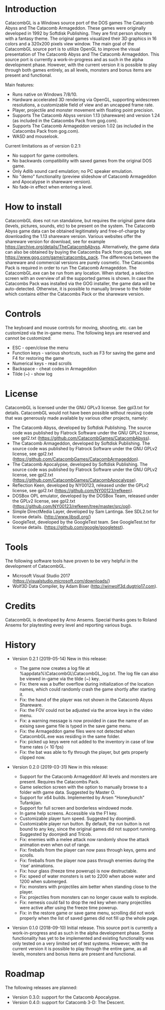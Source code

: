 # Introduction
CatacombGL is a Windows source port of the DOS games The Catacomb Abyss and The Catacomb Armageddon. These games were originally developed in 1992 by Softdisk Publishing. They are first person shooters with a fantasy theme. The original games visualized their 3D graphics in 16 colors and a 320x200 pixels view window. The main goal of the CatacombGL source port is to utilize OpenGL to improve the visual presentation of The Catacomb Abyss and The Catacomb Armageddon. This source port is currently a work-in-progress and as such in the alpha development phase. However, with the current version it is possible to play through both games entirely, as all levels, monsters and bonus items are present and functional. 

Main features: 
* Runs native on Windows 7/8/10. 
* Hardware accelerated 3D rendering via OpenGL, supporting widescreen resolutions, a customizable field of view and an uncapped frame rate. 
* Player, projectile and monster movement with floating point precision. 
* Supports The Catacomb Abyss version 1.13 (shareware) and version 1.24 (as included in the Catacombs Pack from gog.com). 
* Supports The Catacomb Armageddon version 1.02 (as included in the Catacombs Pack from gog.com).
* WASD and mouselook.

Current limitations as of version 0.2.1: 
* No support for game controllers. 
* No backwards compatibility with saved games from the original DOS game. 
* Only Adlib sound card emulation; no PC speaker emulation. 
* No "demo" functionality (preview slideshow of Catacomb Armageddon and Apocalypse in shareware version). 
* No fade-in effect when entering a level. 

# How to install
CatacombGL does not run standalone, but requires the original game data (levels, pictures, sounds, etc) to be present on the system. The Catacomb Abyss game data can be obtained legitimately and free-of-charge by downloading the 1.13 shareware version. Various websites offer the shareware version for download, see for example https://archive.org/details/TheCatacombAbyss. Alternatively, the game data can also be obtained by buying the Catacombs Pack from gog.com, see https://www.gog.com/game/catacombs_pack. The differences between the shareware and commercial versions are purely cosmetic. The Catacombs Pack is required in order to run The Catacomb Armageddon.
The CatacombGL.exe can be run from any location. When started, a selection screen with an overview of all the supported games is shown. In case the Catacombs Pack was installed via the GOG installer, the game data will be auto-detected. Otherwise, it is possible to manually browse to the folder which contains either the Catacombs Pack or the shareware version.

# Controls
The keyboard and mouse controls for moving, shooting, etc. can be customized via the in-game menu. The following keys are reserved and cannot be customized: 
* ESC - open/close the menu 
* Function keys - various shortcuts, such as F3 for saving the game and F4 for restoring the game
* Numerical keys - read scrolls
* Backspace - cheat codes in Armageddon
* Tilde (~) - show log

# License
CatacombGL is licensed under the GNU GPLv3 license. See gpl3.txt for details. 
CatacombGL would not have been possible without reusing code that was generously made available by various other projects, namely: 
* The Catacomb Abyss, developed by Softdisk Publishing. The source code was published by Flatrock Software under the GNU GPLv2 license, see gpl2.txt (https://github.com/CatacombGames/CatacombAbyss). 
* The Catacomb Armageddon, developed by Softdisk Publishing. The source code was published by Flatrock Software under the GNU GPLv2 license, see gpl2.txt (https://github.com/CatacombGames/CatacombArmageddon). 
* The Catacomb Apocalypse, developed by Softdisk Publishing. The source code was published by Flatrock Software under the GNU GPLv2 license, see gpl2.txt (https://github.com/CatacombGames/CatacombApocalypse). 
* Reflection Keen, developed by NY00123, released under the GPLv2 license, see gpl2.txt (https://github.com/NY00123/refkeen). 
* DOSBox OPL emulator, developed by the DOSBox Team, released under the GPLv2 license, see gpl2.txt (https://github.com/NY00123/refkeen/tree/master/src/opl).
* Simple DirectMedia Layer, developed by Sam Lantinga. See SDL2.txt for license details. (http://www.libsdl.org/)
* GoogleTest, developed by the GoogleTest team. See GoogleTest.txt for license details. (https://github.com/google/googletest). 

# Tools
The following software tools have proven to be very helpful in the development of CatacombGL.
* Microsoft Visual Studio 2017 (https://visualstudio.microsoft.com/downloads/)
* Wolf3D Data Compiler, by Adam Biser (http://winwolf3d.dugtrio17.com).

# Credits
CatacombGL is developed by Arno Ansems. Special thanks goes to Roland Ansems for playtesting every level and reporting various bugs.

# History
* Version 0.2.1 (2019-05-14) New in this release:
  * The game now creates a log file at %appdata%\CatacombGL\CatacombGL_log.txt. The log file can also be viewed in-game via the tilde (~) key.
  * Fix: there was a buffer overflow during initialization of the location names, which could randomly crash the game shortly after starting it.
  * Fix: the hand of the player was not shown in the Catacomb Abyss Shareware.
  * Fix: the FOV could not be adjusted via the arrow keys in the video menu.
  * Fix: a warning message is now provided in case the name of an exising save game file is typed in the save game menu.
  * Fix: the Armageddon game files were not detected when CatacombGL.exe was residing in the same folder.
  * Fix: picked up keys were not added to the inventory in case of low frame rates (< 10 fps)
  * Fix: the bat was able to fly through the player, but gets properly clipped now.

* Version 0.2.0 (2019-03-31) New in this release:
  * Support for the Catacomb Armageddon! All levels and monsters are present. Requires the Catacombs Pack.
  * Game selection screen with the option to manually browse to a folder with game data. Suggested by Master O.
  * Support for x64 builds. Implemented by Arsen "Honeybunch" Tufankjian.
  * Support for full screen and borderless windowed mode.
  * In game help screens. Accessible via the F1 key.
  * Customizable player turn speed. Suggested by doomjedi.
  * Customizable player run button. By default, the run button is not bound to any key, since the original games did not support running. Suggested by doomjedi and Tricob.
  * Fix: enemies with a melee attack now randomly show the attack animation even when out of range.
  * Fix: fireballs from the player can now pass through keys, gems and scrolls.
  * Fix: fireballs from the player now pass through enemies during the 'rise' animations.
  * Fix: hour glass (freeze time powerup) is now destructable.
  * Fix: speed of water monsters is set to 2200 when above water and 1200 when submerged.
  * Fix: monsters with projectiles aim better when standing close to the player.
  * Fix: projectiles from monsters can no longer cause walls to explode.
  * Fix: nemesis could fail to drop the red key when many projectiles were active after using the freeze time powerup.
  * Fix: in the restore game or save game menu, scrolling did not work properly when the list of saved games did not fill up the whole page.
  
* Version 0.1.0 (2018-09-10) Initial release. This source port is currently a work-in-progress and as such in the alpha development phase. Some functionality has yet to be implemented and existing functionality was only tested on a very limited set of test systems. However, with the current version it is possible to play through the entire game, as all levels, monsters and bonus items are present and functional.

# Roadmap
The following releases are planned:
* Version 0.3.0: support for the Catacomb Apocalypse.
* Version 0.4.0: support for Catacomb 3-D: The Descent.
